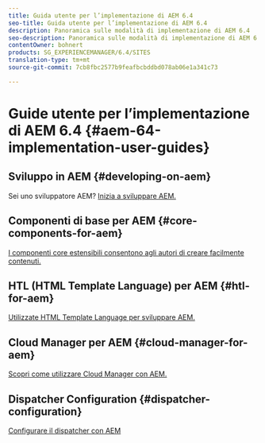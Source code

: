 ```yaml
---
title: Guida utente per l’implementazione di AEM 6.4
seo-title: Guida utente per l’implementazione di AEM 6.4
description: Panoramica sulle modalità di implementazione di AEM 6.4
seo-description: Panoramica sulle modalità di implementazione di AEM 6.4
contentOwner: bohnert
products: SG_EXPERIENCEMANAGER/6.4/SITES
translation-type: tm+mt
source-git-commit: 7cb8fbc2577b9feafbcbddbd078ab06e1a341c73

---
```



# Guide utente per l’implementazione di AEM 6.4 {#aem-64-implementation-user-guides}

## Sviluppo in AEM {#developing-on-aem}

Sei uno sviluppatore AEM? [Inizia a sviluppare AEM.](/help/sites-developing/home.md)

## Componenti di base per AEM {#core-components-for-aem}

[I componenti core estensibili consentono agli autori di creare facilmente contenuti.](https://docs.adobe.com/content/help/en/experience-manager-core-components/using/introduction.html)

## HTL (HTML Template Language) per AEM {#htl-for-aem}

[Utilizzate HTML Template Language per sviluppare AEM.](https://docs.adobe.com/content/help/en/experience-manager-htl/using/overview.html)

## Cloud Manager per AEM {#cloud-manager-for-aem}

[Scopri come utilizzare Cloud Manager con AEM.](https://docs.adobe.com/content/help/en/experience-manager-cloud-manager/using/introduction-to-cloud-manager.html)

## Dispatcher Configuration {#dispatcher-configuration}

[Configurare il dispatcher con AEM](https://docs.adobe.com/content/help/en/experience-manager-dispatcher/using/dispatcher.html)
